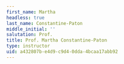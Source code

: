 ```yaml
---
first_name: Martha
headless: true
last_name: Constantine-Paton
middle_initial: ''
salutation: Prof.
title: Prof. Martha Constantine-Paton
type: instructor
uid: a432807b-e4d9-c9d4-0dda-4bcaa17abb92
---
```

